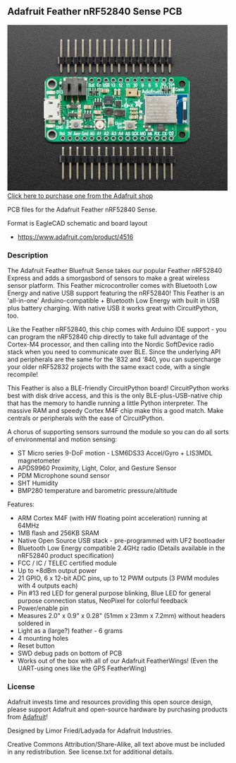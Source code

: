## Adafruit Feather nRF52840 Sense PCB

<a href="http://www.adafruit.com/products/4516"><img src="assets/4516.jpg?raw=true" width="500px"><br/>
Click here to purchase one from the Adafruit shop</a>

PCB files for the Adafruit Feather nRF52840 Sense. 

Format is EagleCAD schematic and board layout
* https://www.adafruit.com/product/4516

### Description

The Adafruit Feather Bluefruit Sense takes our popular Feather nRF52840 Express and adds a smorgasbord of sensors to make a great wireless sensor platform. This Feather microcontroller comes with Bluetooth Low Energy and native USB support featuring the nRF52840!  This Feather is an 'all-in-one' Arduino-compatible + Bluetooth Low Energy with built in USB plus battery charging. With native USB it works great with CircuitPython, too.

Like the Feather nRF52840, this chip comes with Arduino IDE support - you can program the nRF52840 chip directly to take full advantage of the Cortex-M4 processor, and then calling into the Nordic SoftDevice radio stack when you need to communicate over BLE. Since the underlying API and peripherals are the same for the '832 and '840, you can supercharge your older nRF52832 projects with the same exact code, with a single recompile!

This Feather is also a BLE-friendly CircuitPython board! CircuitPython works best with disk drive access, and this is the only BLE-plus-USB-native chip that has the memory to handle running a little Python interpreter. The massive RAM and speedy Cortex M4F chip make this a good match. Make centrals or peripherals with the ease of CircuitPython.

A chorus of supporting sensors surround the module so you can do all sorts of environmental and motion sensing:

* ST Micro series 9-DoF motion - LSM6DS33 Accel/Gyro + LIS3MDL magnetometer
* APDS9960 Proximity, Light, Color, and Gesture Sensor
* PDM Microphone sound sensor
* SHT Humidity
* BMP280 temperature and barometric pressure/altitude

Features:

* ARM Cortex M4F (with HW floating point acceleration) running at 64MHz
* 1MB flash and 256KB SRAM
* Native Open Source USB stack - pre-programmed with UF2 bootloader
* Bluetooth Low Energy compatible 2.4GHz radio (Details available in the nRF52840 product specification)
* FCC / IC / TELEC certified module
* Up to +8dBm output power
* 21 GPIO, 6 x 12-bit ADC pins, up to 12 PWM outputs (3 PWM modules with 4 outputs each)
* Pin #13 red LED for general purpose blinking, Blue LED for general purpose connection status, NeoPixel for colorful feedback
* Power/enable pin
* Measures 2.0" x 0.9" x 0.28" (51mm x 23mm x 7.2mm) without headers soldered in
* Light as a (large?) feather - 6 grams
* 4 mounting holes
* Reset button
* SWD debug pads on bottom of PCB
* Works out of the box with all of our Adafruit FeatherWings! (Even the UART-using ones like the GPS FeatherWing)

### License

Adafruit invests time and resources providing this open source design, please support Adafruit and open-source hardware by purchasing products from [Adafruit](https://www.adafruit.com)!

Designed by Limor Fried/Ladyada for Adafruit Industries.

Creative Commons Attribution/Share-Alike, all text above must be included in any redistribution. 
See license.txt for additional details.
